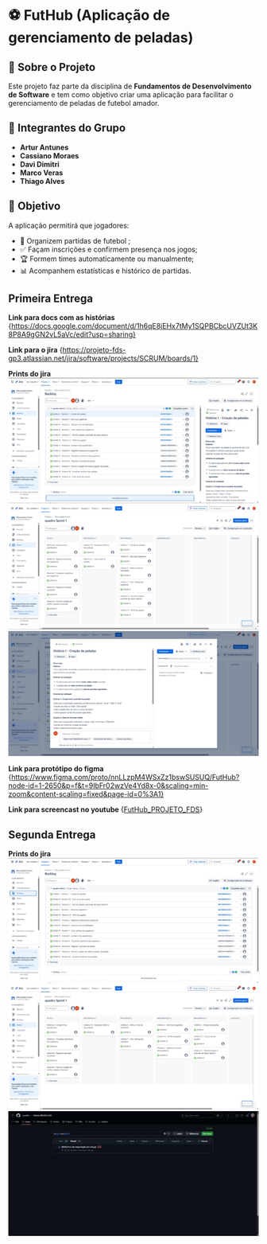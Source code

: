 # ⚽ FutHub (Aplicação de gerenciamento de peladas)

## 📌 Sobre o Projeto

Este projeto faz parte da disciplina de **Fundamentos de Desenvolvimento de Software** e tem como objetivo criar uma aplicação para facilitar o gerenciamento de peladas de futebol amador.

## 👥 Integrantes do Grupo

- **Artur Antunes**
- **Cassiano Moraes**
- **Davi Dimitri**
- **Marco Veras**
- **Thiago Alves**

## 🎯 Objetivo

A aplicação permitirá que jogadores:

- 📅 Organizem partidas de futebol ;
- ✅ Façam inscrições e confirmem presença nos jogos;
- 🏆 Formem times automaticamente ou manualmente;
- 📊 Acompanhem estatísticas e histórico de partidas.

## Primeira Entrega

**Link para docs com as histórias**
{https://docs.google.com/document/d/1h6qE8jEHx7tMy1SQPBCbcUVZUt3K8P8A9gGN2vL5aVc/edit?usp=sharing} 

**Link para o jira**
{https://projeto-fds-gp3.atlassian.net/jira/software/projects/SCRUM/boards/1} 

**Prints do jira**
![print jira 01](novo_print_backlog_jira.jpg)
![print jira 02](novo_print_quadro_jira.jpg)
![print jira 03](print_exemplo_historia_jira.jpg)

**Link para protótipo do figma**
{https://www.figma.com/proto/nnLLzpM4WSxZz1bswSUSUQ/FutHub?node-id=1-2650&p=f&t=9IbFr02wzVe4Yd8x-0&scaling=min-zoom&content-scaling=fixed&page-id=0%3A1}

**Link para screencast no youtube**
{[FutHub_PROJETO_FDS](https://youtu.be/ffIBYHROJXc)}


## Segunda Entrega

**Prints do jira**
![print jira 01](printbacklog_entrega2.jpg)
![print jira 02](printquadro_entrega2.jpg)
![print jira 03](bugtracker_entrega2.jpg)